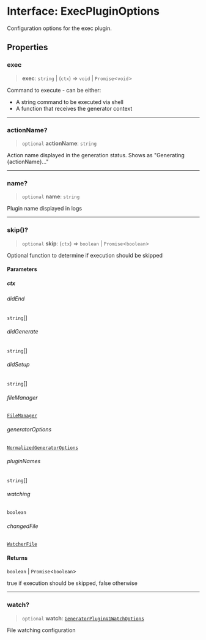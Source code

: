 # Interface: ExecPluginOptions

Configuration options for the exec plugin.

## Properties

### exec

> **exec**: `string` \| (`ctx`) => `void` \| `Promise`\<`void`\>

Command to execute - can be either:

- A string command to be executed via shell
- A function that receives the generator context

---

### actionName?

> `optional` **actionName**: `string`

Action name displayed in the generation status.
Shows as "Generating {actionName}..."

---

### name?

> `optional` **name**: `string`

Plugin name displayed in logs

---

### skip()?

> `optional` **skip**: (`ctx`) => `boolean` \| `Promise`\<`boolean`\>

Optional function to determine if execution should be skipped

#### Parameters

##### ctx

###### didEnd

`string`[]

###### didGenerate

`string`[]

###### didSetup

`string`[]

###### fileManager

[`FileManager`](../../generator-sdk/classes/FileManager.md)

###### generatorOptions

[`NormalizedGeneratorOptions`](../../generator-sdk/interfaces/NormalizedGeneratorOptions.md)

###### pluginNames

`string`[]

###### watching

`boolean`

###### changedFile

[`WatcherFile`](../../generator/interfaces/WatcherFile.md)

#### Returns

`boolean` \| `Promise`\<`boolean`\>

true if execution should be skipped, false otherwise

---

### watch?

> `optional` **watch**: [`GeneratorPluginV1WatchOptions`](../../generator-sdk/type-aliases/GeneratorPluginV1WatchOptions.md)

File watching configuration
